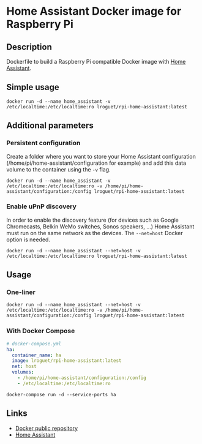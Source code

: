 # Home Assistant Docker image for Raspberry Pi
## Description
Dockerfile to build a Raspberry Pi compatible Docker image with [Home Assistant](https://home-assistant.io/).

## Simple usage
`docker run -d --name home_assistant -v /etc/localtime:/etc/localtime:ro lroguet/rpi-home-assistant:latest`

## Additional parameters
### Persistent configuration
Create a folder where you want to store your Home Assistant configuration (/home/pi/home-assistant/configuration for example) and add this data volume to the container using the `-v` flag.

`docker run -d --name home_assistant -v /etc/localtime:/etc/localtime:ro -v /home/pi/home-assistant/configuration:/config lroguet/rpi-home-assistant:latest`

### Enable uPnP discovery
In order to enable the discovery feature (for devices such as Google Chromecasts, Belkin WeMo switches, Sonos speakers, ...) Home Assistant must run on the same network as the devices. The `--net=host` Docker option is needed.

`docker run -d --name home_assistant --net=host -v /etc/localtime:/etc/localtime:ro lroguet/rpi-home-assistant:latest`

## Usage
### One-liner
`docker run -d --name home_assistant --net=host -v /etc/localtime:/etc/localtime:ro -v /home/pi/home-assistant/configuration:/config lroguet/rpi-home-assistant:latest`

### With Docker Compose

```yml
# docker-compose.yml
ha:
  container_name: ha
  image: lroguet/rpi-home-assistant:latest
  net: host
  volumes:
    - /home/pi/home-assistant/configuration:/config
    - /etc/localtime:/etc/localtime:ro
```

`docker-compose run -d --service-ports ha`

## Links
* [Docker public repository](https://hub.docker.com/r/lroguet/rpi-home-assistant/)
* [Home Assistant](https://home-assistant.io/)
